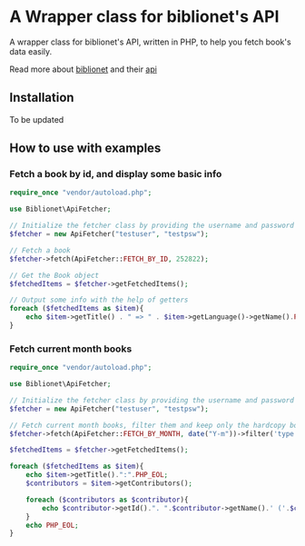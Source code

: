 # A Wrapper class for biblionet's API

A wrapper class for biblionet's API, written in PHP, to help you fetch book's data easily.

Read more about [biblionet](https://biblionet.gr/) and their [api](https://biblionet.gr/webservice/)

## Installation

To be updated

## How to use with examples

### Fetch a book by id, and display some basic info
```php
require_once "vendor/autoload.php";

use Biblionet\ApiFetcher;

// Initialize the fetcher class by providing the username and password for biblionet api
$fetcher = new ApiFetcher("testuser", "testpsw");

// Fetch a book
$fetcher->fetch(ApiFetcher::FETCH_BY_ID, 252822);

// Get the Book object
$fetchedItems = $fetcher->getFetchedItems();

// Output some info with the help of getters
foreach ($fetchedItems as $item){
    echo $item->getTitle() . " => " . $item->getLanguage()->getName().PHP_EOL;
}
```


### Fetch current month books
```php
require_once "vendor/autoload.php";

use Biblionet\ApiFetcher;

// Initialize the fetcher class by providing the username and password for biblionet api
$fetcher = new ApiFetcher("testuser", "testpsw");

// Fetch current month books, filter them and keep only the hardcopy books and finally fetch extra info about books' contributors
$fetcher->fetch(ApiFetcher::FETCH_BY_MONTH, date("Y-m"))->filter('type', 'Βιβλίο', '==')->fill([ApiFetcher::FILL_CONTRIBUTORS]);

$fetchedItems = $fetcher->getFetchedItems();

foreach ($fetchedItems as $item){
    echo $item->getTitle().":".PHP_EOL;
    $contributors = $item->getContributors();

    foreach ($contributors as $contributor){
        echo $contributor->getId().". ".$contributor->getName().' ('.$contributor->getTypeName().')'.PHP_EOL;
    }
    echo PHP_EOL;
}
```